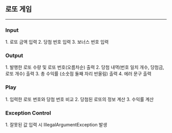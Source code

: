<h2>로또 게임 </h2>

---


<h3>Input</h3>
1. 로또 금액 입력
2. 당첨 번호 입력
3. 보너스 번호 입력

<h3>Output</h3>
1. 발행한 로또 수량 및 로또 번호(오름차순) 출력
2. 당첨 내역(번호 일치 개수, 당첨금, 로또 개수) 출력
3. 총 수익률 (소숫점 둘째 자리 반올림) 출력
4. 에러 문구 출력


<h3>Play</h3>
1. 입력한 로또 번호와 당첨 번호 비교
2. 당첨된 로또의 정보 계산
3. 수익률 계산

<h3>Exception Control</h3>
1. 잘못된 값 입력 시 IllegalArgumentException 발생
